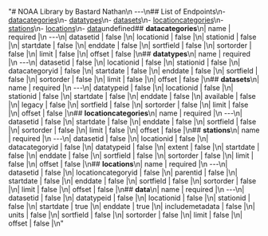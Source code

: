 "# NOAA Library by Bastard Nathan\n ---\n## List of Endpoints\n- [datacategories](#datacategories)\n- [datatypes](#datatypes)\n- [datasets](#datasets)\n- [locationcategories](#locationcategories)\n- [stations](#stations)\n- [locations](#locations)\n- [data](#data)undefined## **__datacategories__**\n| name | required |\n ---\n| datasetid | false |\n| locationid | false |\n| stationid | false |\n| startdate | false |\n| enddate | false |\n| sortfield | false |\n| sortorder | false |\n| limit | false |\n| offset | false |\n## **__datatypes__**\n| name | required |\n ---\n| datasetid | false |\n| locationid | false |\n| stationid | false |\n| datacategoryid | false |\n| startdate | false |\n| enddate | false |\n| sortfield | false |\n| sortorder | false |\n| limit | false |\n| offset | false |\n## **__datasets__**\n| name | required |\n ---\n| datatypeid | false |\n| locationid | false |\n| stationid | false |\n| startdate | false |\n| enddate | false |\n| available | false |\n| legacy | false |\n| sortfield | false |\n| sortorder | false |\n| limit | false |\n| offset | false |\n## **__locationcategories__**\n| name | required |\n ---\n| datasetid | false |\n| startdate | false |\n| enddate | false |\n| sortfield | false |\n| sortorder | false |\n| limit | false |\n| offset | false |\n## **__stations__**\n| name | required |\n ---\n| datasetid | false |\n| locationid | false |\n| datacategoryid | false |\n| datatypeid | false |\n| extent | false |\n| startdate | false |\n| enddate | false |\n| sortfield | false |\n| sortorder | false |\n| limit | false |\n| offset | false |\n## **__locations__**\n| name | required |\n ---\n| datasetid | false |\n| locationcategoryid | false |\n| parentid | false |\n| startdate | false |\n| enddate | false |\n| sortfield | false |\n| sortorder | false |\n| limit | false |\n| offset | false |\n## **__data__**\n| name | required |\n ---\n| datasetid | false |\n| datatypeid | false |\n| locationid | false |\n| stationid | false |\n| startdate | true |\n| enddate | true |\n| includemetadata | false |\n| units | false |\n| sortfield | false |\n| sortorder | false |\n| limit | false |\n| offset | false |\n"